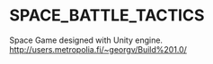 # SPACE_BATTLE_TACTICS
Space Game designed with Unity engine.
http://users.metropolia.fi/~georgv/Build%201.0/
